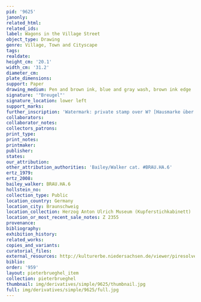 ```yaml
---
pid: '9625'
janonly: 
related_html: 
related_ids: 
label: Wagons in the Village Street
object_type: Drawing
genre: Village, Town and Cityscape
tags: 
realdate: 
height_cm: '20.1'
width_cm: '31.2'
diameter_cm: 
plate_dimensions: 
support: Paper
drawing_medium: Pen and brown ink, blue and gray wash, brown ink edge
signature: '"Breugel"'
signature_location: lower left
support_marks: 
further_inscription: 'Watermark: private stamp over W? [Hausmarke über W (?)]'
collaborators: 
collaborator_notes: 
collectors_patrons: 
print_type: 
print_notes: 
printmaker: 
publisher: 
states: 
our_attribution: 
other_attribution_authorities: 'Bailey/Walker cat. #BRAU.HA.6'
ertz_1979: 
ertz_2008: 
bailey_walker: BRAU.HA.6
hollstein_no: 
collection_type: Public
location_country: Germany
location_city: Braunschweig
location_collection: Herzog Anton Ulrich Museum (Kupferstichkabinett)
location_or_most_recent_sale_notes: Z 2355
provenance: 
bibliography: 
exhibition_history: 
related_works: 
copies_and_variants: 
curatorial_files: 
external_resources: http://kulturerbe.niedersachsen.de/viewer/piresolver?id=isil_DE-MUS-026819_992
biblio: 
order: '959'
layout: pieterbrueghel_item
collection: pieterbrueghel
thumbnail: img/derivatives/simple/9625/thumbnail.jpg
full: img/derivatives/simple/9625/full.jpg
---
```

